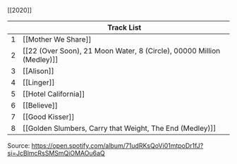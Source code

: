 [[2020]]

|     | Track List                                                            |
| --- | --------------------------------------------------------------------- |
| 1   | [[Mother We Share]]                                                   |
| 2   | [[22 (Over Soon), 21 Moon Water, 8 (Circle), 00000 Million (Medley)]] |
| 3   | [[Alison]]                                                            |
| 4   | [[Linger]]                                                            |
| 5   | [[Hotel California]]                                                  |
| 6   | [[Believe]]                                                           |
| 7   | [[Good Kisser]]                                                       |
| 8   | [[Golden Slumbers, Carry that Weight, The End (Medley)]]              |
Source: https://open.spotify.com/album/71udRKsQoVi01mtpoDr1fJ?si=JcBlmcRsSMSmQiOMAOu6aQ
